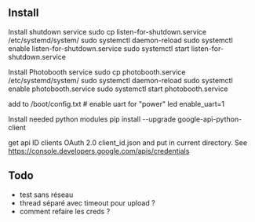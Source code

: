 ## Install

Install shutdown service
    sudo cp listen-for-shutdown.service /etc/systemd/system/
    sudo systemctl daemon-reload
    sudo systemctl enable listen-for-shutdown.service
    sudo systemctl start listen-for-shutdown.service

Install Photobooth service
    sudo cp photobooth.service /etc/systemd/system/
    sudo systemctl daemon-reload
    sudo systemctl enable photobooth.service
    sudo systemctl start photobooth.service

add to /boot/config.txt
    # enable uart for "power" led
    enable_uart=1

Install needed python modules
    pip install --upgrade google-api-python-client

get api ID clients OAuth 2.0 client_id.json and put in current directory. See https://console.developers.google.com/apis/credentials

## Todo
* test sans réseau
* thread séparé avec timeout pour upload ?
* comment refaire les creds ?
